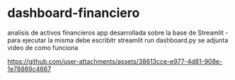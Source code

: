 # dashboard-financiero
analisis de activos financieros
app desarrollada sobre la base de Streamlit - 
para ejecutar la misma debe escribitr streamlit run dashboard.py
se adjunta video de como funciona


https://github.com/user-attachments/assets/38613cce-e977-4d81-908e-1e78869c4667

